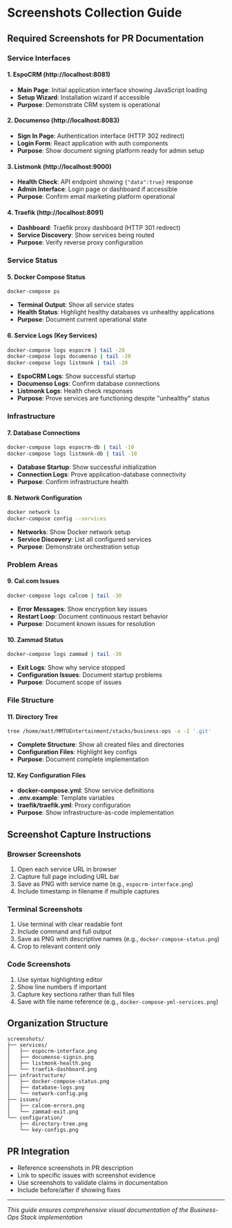 # Screenshots Collection Guide

## Required Screenshots for PR Documentation

### Service Interfaces

#### 1. EspoCRM (http://localhost:8081)
- **Main Page**: Initial application interface showing JavaScript loading
- **Setup Wizard**: Installation wizard if accessible  
- **Purpose**: Demonstrate CRM system is operational

#### 2. Documenso (http://localhost:8083) 
- **Sign In Page**: Authentication interface (HTTP 302 redirect)
- **Login Form**: React application with auth components
- **Purpose**: Show document signing platform ready for admin setup

#### 3. Listmonk (http://localhost:9000)
- **Health Check**: API endpoint showing `{"data":true}` response
- **Admin Interface**: Login page or dashboard if accessible
- **Purpose**: Confirm email marketing platform operational

#### 4. Traefik (http://localhost:8091)
- **Dashboard**: Traefik proxy dashboard (HTTP 301 redirect)
- **Service Discovery**: Show services being routed
- **Purpose**: Verify reverse proxy configuration

### Service Status

#### 5. Docker Compose Status
```bash
docker-compose ps
```
- **Terminal Output**: Show all service states
- **Health Status**: Highlight healthy databases vs unhealthy applications
- **Purpose**: Document current operational state

#### 6. Service Logs (Key Services)
```bash
docker-compose logs espocrm | tail -20
docker-compose logs documenso | tail -20  
docker-compose logs listmonk | tail -20
```
- **EspoCRM Logs**: Show successful startup
- **Documenso Logs**: Confirm database connections
- **Listmonk Logs**: Health check responses
- **Purpose**: Prove services are functioning despite "unhealthy" status

### Infrastructure

#### 7. Database Connections
```bash
docker-compose logs espocrm-db | tail -10
docker-compose logs listmonk-db | tail -10
```
- **Database Startup**: Show successful initialization  
- **Connection Logs**: Prove application-database connectivity
- **Purpose**: Confirm infrastructure health

#### 8. Network Configuration
```bash
docker network ls
docker-compose config --services
```
- **Networks**: Show Docker network setup
- **Service Discovery**: List all configured services
- **Purpose**: Demonstrate orchestration setup

### Problem Areas

#### 9. Cal.com Issues
```bash
docker-compose logs calcom | tail -30
```
- **Error Messages**: Show encryption key issues
- **Restart Loop**: Document continuous restart behavior
- **Purpose**: Document known issues for resolution

#### 10. Zammad Status  
```bash
docker-compose logs zammad | tail -30
```
- **Exit Logs**: Show why service stopped
- **Configuration Issues**: Document startup problems
- **Purpose**: Document scope of issues

### File Structure

#### 11. Directory Tree
```bash
tree /home/matt/MMTUEntertainment/stacks/business-ops -a -I '.git'
```
- **Complete Structure**: Show all created files and directories
- **Configuration Files**: Highlight key configs
- **Purpose**: Document complete implementation

#### 12. Key Configuration Files
- **docker-compose.yml**: Show service definitions
- **.env.example**: Template variables
- **traefik/traefik.yml**: Proxy configuration
- **Purpose**: Show infrastructure-as-code implementation

## Screenshot Capture Instructions

### Browser Screenshots
1. Open each service URL in browser
2. Capture full page including URL bar
3. Save as PNG with service name (e.g., `espocrm-interface.png`)
4. Include timestamp in filename if multiple captures

### Terminal Screenshots  
1. Use terminal with clear readable font
2. Include command and full output
3. Save as PNG with descriptive names (e.g., `docker-compose-status.png`)
4. Crop to relevant content only

### Code Screenshots
1. Use syntax highlighting editor
2. Show line numbers if important  
3. Capture key sections rather than full files
4. Save with file name reference (e.g., `docker-compose-yml-services.png`)

## Organization Structure
```
screenshots/
├── services/
│   ├── espocrm-interface.png
│   ├── documenso-signin.png
│   ├── listmonk-health.png
│   └── traefik-dashboard.png
├── infrastructure/
│   ├── docker-compose-status.png
│   ├── database-logs.png
│   └── network-config.png
├── issues/
│   ├── calcom-errors.png
│   └── zammad-exit.png
└── configuration/
    ├── directory-tree.png
    └── key-configs.png
```

## PR Integration
- Reference screenshots in PR description
- Link to specific issues with screenshot evidence
- Use screenshots to validate claims in documentation
- Include before/after if showing fixes

---
*This guide ensures comprehensive visual documentation of the Business-Ops Stack implementation*